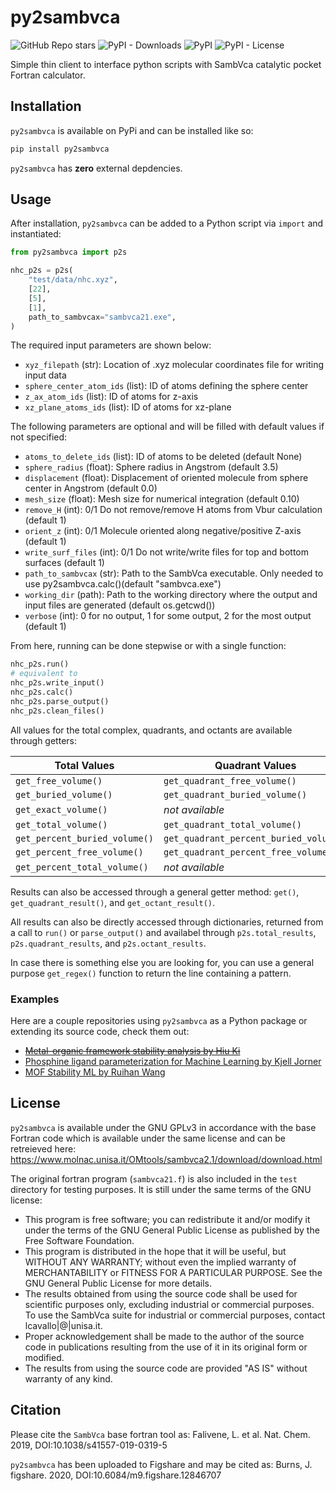 # py2sambvca
![GitHub Repo stars](https://img.shields.io/github/stars/JacksonBurns/py2sambvca?style=social)
![PyPI - Downloads](https://img.shields.io/pypi/dm/py2sambvca)
![PyPI](https://img.shields.io/pypi/v/py2sambvca)
![PyPI - License](https://img.shields.io/pypi/l/py2sambvca)

 Simple thin client to interface python scripts with SambVca catalytic pocket Fortran calculator.

## Installation
`py2sambvca` is available on PyPi and can be installed like so:
```python
pip install py2sambvca
```

`py2sambvca` has __zero__ external depdencies.

## Usage
After installation, `py2sambvca` can be added to a Python script via `import` and instantiated:
```python
from py2sambvca import p2s

nhc_p2s = p2s(
    "test/data/nhc.xyz",
    [22],
    [5],
    [1],
    path_to_sambvcax="sambvca21.exe",
)
```
The required input parameters are shown below:
 - `xyz_filepath` (str): Location of .xyz molecular coordinates file for writing input data
 - `sphere_center_atom_ids` (list): ID of atoms defining the sphere center
 - `z_ax_atom_ids` (list): ID of atoms for z-axis
 - `xz_plane_atoms_ids` (list): ID of atoms for xz-plane

The following parameters are optional and will be filled with default values if not specified:
 - `atoms_to_delete_ids` (list): ID of atoms to be deleted (default None)
 - `sphere_radius` (float): Sphere radius in Angstrom (default 3.5)
 - `displacement` (float): Displacement of oriented molecule from sphere center in Angstrom (default 0.0)
 - `mesh_size` (float): Mesh size for numerical integration (default 0.10)
 - `remove_H` (int): 0/1 Do not remove/remove H atoms from Vbur calculation (default 1)
 - `orient_z` (int): 0/1 Molecule oriented along negative/positive Z-axis (default 1)
 - `write_surf_files` (int): 0/1 Do not write/write files for top and bottom surfaces (default 1)
 - `path_to_sambvcax` (str): Path to the SambVca executable. Only needed to use py2sambvca.calc()(default "sambvca.exe")
 - `working_dir` (path): Path to the working directory where the output and input files are generated (default os.getcwd())
 - `verbose` (int): 0 for no output, 1 for some output, 2 for the most output (default 1)


From here, running can be done stepwise or with a single function:
```python
nhc_p2s.run()
# equivalent to
nhc_p2s.write_input()
nhc_p2s.calc()
nhc_p2s.parse_output()
nhc_p2s.clean_files()
```

All values for the total complex, quadrants, and octants are available through getters:

| Total Values | Quadrant Values | Octant Values |
| --- | --- | --- |
| `get_free_volume()` | `get_quadrant_free_volume()` | `get_octant_free_volume()` |
| `get_buried_volume()` | `get_quadrant_buried_volume()` | `get_octant_buried_volume()` |
| `get_exact_volume()` | _not available_ | _not available_ |
| `get_total_volume()` | `get_quadrant_total_volume()` | `get_octant_total_volume()` |
| `get_percent_buried_volume()` | `get_quadrant_percent_buried_volume()` | `get_octant_percent_buried_volume()` |
| `get_percent_free_volume()` | `get_quadrant_percent_free_volume()` | `get_octant_percent_free_volume()` |
| `get_percent_total_volume()` | _not available_ | _not available_ |

Results can also be accessed through a general getter method: `get()`, `get_quadrant_result()`, and `get_octant_result()`.

All results can also be directly accessed through dictionaries, returned from a call to `run()` or `parse_output()` and availabel through `p2s.total_results`, `p2s.quadrant_results`, and `p2s.octant_results`.

In case there is something else you are looking for, you can use a general purpose `get_regex()` function to return the line containing a pattern.

### Examples
Here are a couple repositories using `py2sambvca` as a Python package or extending its source code, check them out:
 - ~~[Metal-organic framework stability analysis by Hiu Ki](https://github.com/hiukiwong/mof-stability-ml)~~
 - [Phosphine ligand parameterization for Machine Learning by Kjell Jorner](https://github.com/kjelljorner/morfeus)
 - [MOF Stability ML by Ruihan Wang](https://github.com/ruihwang/mof-stability-ml)

## License
`py2sambvca` is available under the GNU GPLv3 in accordance with the base Fortran code which is available under the same license and can be retreieved here: https://www.molnac.unisa.it/OMtools/sambvca2.1/download/download.html

The original fortran program (`sambvca21.f`) is also included in the `test` directory for testing purposes. It is still under the same terms of the GNU license:
 - This program is free software; you can redistribute it and/or modify it under the terms of the GNU General Public License as published by the Free Software Foundation.
 - This program is distributed in the hope that it will be useful, but WITHOUT ANY WARRANTY; without even the implied warranty of MERCHANTABILITY or FITNESS FOR A PARTICULAR PURPOSE. See the GNU General Public License for more details.
 - The results obtained from using the source code shall be used for scientific purposes only, excluding industrial or commercial purposes. To use the SambVca suite for industrial or commercial purposes, contact lcavallo|@|unisa.it.
 - Proper acknowledgement shall be made to the author of the source code in publications resulting from the use of it in its original form or modified.
 - The results from using the source code are provided "AS IS" without warranty of any kind.

## Citation
Please cite the `SambVca` base fortran tool as: Falivene, L. et al. Nat. Chem. 2019, DOI:10.1038/s41557-019-0319-5 

`py2sambvca` has been uploaded to Figshare and may be cited as: Burns, J. figshare. 2020, DOI:10.6084/m9.figshare.12846707
